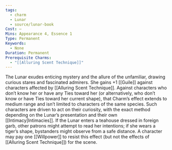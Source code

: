 ```yaml
---
tags:
  - charm
  - Lunar
  - source/lunar-book
Cost: —
Mins: Appearance 4, Essence 1
Type: Permanent
Keywords:
  - None
Duration: Permanent
Prerequisite Charms:
  - "[[Alluring Scent Technique]]"
---
```

The Lunar exudes enticing mystery and the allure of the unfamiliar, drawing curious stares and fascinated admirers. She gains +1 [[Guile]] against characters affected by [[Alluring Scent Technique]]. Against characters who don’t know her or have any Ties toward her (or alternatively, who don’t know or have Ties toward her current shape), that Charm’s effect extends to medium range and isn’t limited to characters of the same species. Such characters are driven to act on their curiosity, with the exact method depending on the Lunar’s presentation and their own [[Intimacy|Intimacies]]. If the Lunar enters a teahouse dressed in foreign garb, other patrons might attempt to read her intentions; if she wears a tiger’s shape, bystanders might observe from a safe distance. A character may pay one [[Willpower]] to resist this effect (but not the effects of [[Alluring Scent Technique]]) for the scene.